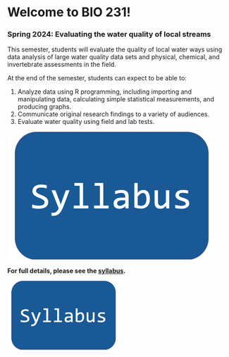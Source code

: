 # Welcome to BIO 231!

### Spring 2024: Evaluating the water quality of local streams

This semester, students will evaluate the quality of local water ways using data analysis of large water quality data sets and physical, chemical, and invertebrate assessments in the field. 

At the end of the semester, students can expect to be able to:

1. Analyze data using R programming, including importing and manipulating data, calculating simple statistical measurements, and producing graphs. 
1. Communicate original research findings to a variety of audiences. 
1. Evaluate water quality using field and lab tests. 

<img src="./images/syllabus.png">

**For full details, please see the [syllabus](bio231-syllabus).**

<a href="bio231-syllabus"> <img src="./images/syllabus.png" width=50%></a>



